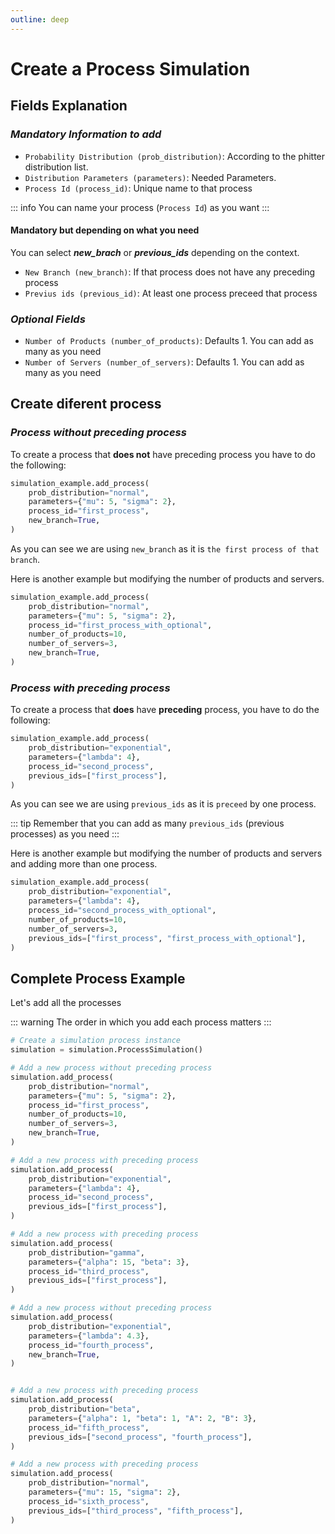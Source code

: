 ```yaml
---
outline: deep
---
```


# Create a Process Simulation

## Fields Explanation

### _Mandatory Information to add_

- `Probability Distribution (prob_distribution)`: According to the phitter distribution list.
- `Distribution Parameters (parameters)`: Needed Parameters.
- `Process Id (process_id)`: Unique name to that process

::: info
You can name your process (`Process Id`) as you want
:::

#### Mandatory but depending on what you need

You can select **_new_brach_** or **_previous_ids_** depending on the context.

- `New Branch (new_branch)`: If that process does not have any preceding process
- `Previus ids (previous_id)`: At least one process preceed that process

### _Optional Fields_

- `Number of Products (number_of_products)`: Defaults 1. You can add as many as you need
- `Number of Servers (number_of_servers)`: Defaults 1. You can add as many as you need

## Create diferent process

### _Process without preceding process_

To create a process that **does not** have preceding process you have to do the following:

```python
simulation_example.add_process(
    prob_distribution="normal",
    parameters={"mu": 5, "sigma": 2},
    process_id="first_process",
    new_branch=True,
)
```

As you can see we are using `new_branch` as it is `the first process of that branch`.

Here is another example but modifying the number of products and servers.

```python
simulation_example.add_process(
    prob_distribution="normal",
    parameters={"mu": 5, "sigma": 2},
    process_id="first_process_with_optional",
    number_of_products=10,
    number_of_servers=3,
    new_branch=True,
)
```

### _Process with preceding process_

To create a process that **does** have **preceding** process, you have to do the following:

```python
simulation_example.add_process(
    prob_distribution="exponential",
    parameters={"lambda": 4},
    process_id="second_process",
    previous_ids=["first_process"],
)
```

As you can see we are using `previous_ids` as it is `preceed` by one process.

::: tip
Remember that you can add as many `previous_ids` (previous processes) as you need
:::

Here is another example but modifying the number of products and servers and adding more than one process.

```python
simulation_example.add_process(
    prob_distribution="exponential",
    parameters={"lambda": 4},
    process_id="second_process_with_optional",
    number_of_products=10,
    number_of_servers=3,
    previous_ids=["first_process", "first_process_with_optional"],
)
```

## Complete Process Example

Let's add all the processes

::: warning
The order in which you add each process matters
:::

```python
# Create a simulation process instance
simulation = simulation.ProcessSimulation()

# Add a new process without preceding process
simulation.add_process(
    prob_distribution="normal",
    parameters={"mu": 5, "sigma": 2},
    process_id="first_process",
    number_of_products=10,
    number_of_servers=3,
    new_branch=True,
)

# Add a new process with preceding process
simulation.add_process(
    prob_distribution="exponential",
    parameters={"lambda": 4},
    process_id="second_process",
    previous_ids=["first_process"],
)

# Add a new process with preceding process
simulation.add_process(
    prob_distribution="gamma",
    parameters={"alpha": 15, "beta": 3},
    process_id="third_process",
    previous_ids=["first_process"],
)

# Add a new process without preceding process
simulation.add_process(
    prob_distribution="exponential",
    parameters={"lambda": 4.3},
    process_id="fourth_process",
    new_branch=True,
)


# Add a new process with preceding process
simulation.add_process(
    prob_distribution="beta",
    parameters={"alpha": 1, "beta": 1, "A": 2, "B": 3},
    process_id="fifth_process",
    previous_ids=["second_process", "fourth_process"],
)

# Add a new process with preceding process
simulation.add_process(
    prob_distribution="normal",
    parameters={"mu": 15, "sigma": 2},
    process_id="sixth_process",
    previous_ids=["third_process", "fifth_process"],
)
```
